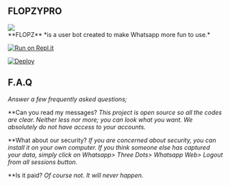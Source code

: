 ## FLOPZYPRO
<div align-center>
<img src=https://github.com/udnisap208/flopzbot/blob/main/123.jpg?raw=true>
</div>
**FLOPZ** *is a user bot created to make Whatsapp more fun to use.*


[![Run on Repl.it](https://repl.it/badge/github/phaticusthiccy/WhatsAsenaDuplicated)](https://replit.com/@lasindu123/XTROID)

[![Deploy](https://www.herokucdn.com/deploy/button.svg)](https://heroku.com/deploy?template=https://github.com/udnisap208/flopzypro)


## F.A.Q
*Answer a few frequently asked questions;*

**Can you read my messages?
*This project is open source so all the codes are clear. Neither less nor more; you can look what you want. We absolutely do not have access to your accounts.*

**What about our security?
*If you are concerned about security, you can install it on your own computer. If you think someone else has captured your data, simply click on Whatsapp> Three Dots> Whatsapp Web> Logout from all sessions button.*

**Is it paid?
*Of course not. It will never happen.*
